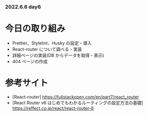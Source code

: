### 2022.6.6 day6

# 今日の取り組み

- Prettier、Stylelint、Husky の設定・導入
- React-router について調べる・実装
- 詳細ページの実装(DB からデータを取得・表示)
- 404 ページの作成

# 参考サイト

- [React-router]
  https://fullstackopen.com/en/part7/react_router
- [React Router v6 はじめでもわかるルーティングの設定方法の基礎]
  https://reffect.co.jp/react/react-router-6
